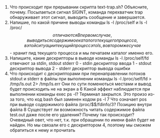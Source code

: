 1. Что происходит при прерывании скрипта text-trap.sh? Объясните, почему.
Посылаеться сигнал SIGINT, команда перехватчик trap обнаруживает этот сигнал, выводить сообщение и завершается.
2. Напишие, по какой причине выводы команды ls -l /proc/self и ls -l /proc/$$ отличаются
В первом случае, выводиться содержимое каталого текущего процесса, в этой ситуации текущий процесс это ls, во втором же сучае $$ - хранит пид текущего процесса и мы печатаем каталог именно его.
3. Напишите, какие дескрипторы в выводе команды ls -l /proc/self/fd отвечают за stdin, stdout stderr
0 - stdin дескриптор ввода
1 - stdout дескриптор вывода
2 - stderr дескриптор вывода ошибки
4. Что происходит с дескрипторами при перенаправлении потоков stdout и stderr в файлы при выполнении команды ls -l /proc/self/fd > /tmp/ls.out 2> /tmp/ls.err
Они по сути поменються местами и вывод будет происходить не на экран а
6 Какой эффект наблюдается при выполнении команды exec ps -l?
Терминал закрылся. Это произо из-за того, что код bash был заменен кодом ps -l
7 Что означает pos при выводе содержимого файла /proc/$$/fdinfo/3?
Позицию внутри файла
8 Существует ли возможность читать содержимое файла test.out даже после его удаления? Почему так происходит?
Очевидный овет, что нет, т.к. при обращении по имени файл будет не найден.
Но мы связали его с дескриптором 4, поэтому мы сможем обратиться к нему и прочитать